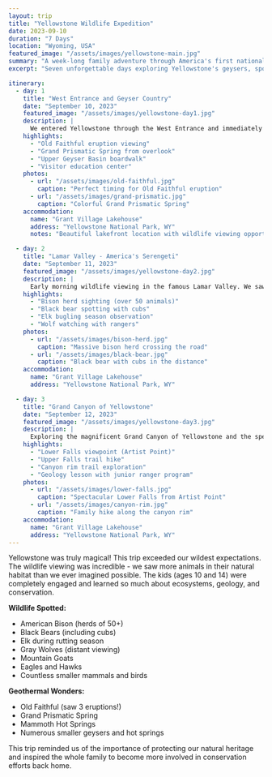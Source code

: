 ```yaml
---
layout: trip
title: "Yellowstone Wildlife Expedition"
date: 2023-09-10
duration: "7 Days"
location: "Wyoming, USA"
featured_image: "/assets/images/yellowstone-main.jpg"
summary: "A week-long family adventure through America's first national park, witnessing incredible wildlife, geothermal wonders, and pristine wilderness that left us all speechless."
excerpt: "Seven unforgettable days exploring Yellowstone's geysers, spotting bison and bears, and connecting with nature in one of the world's most incredible ecosystems."

itinerary:
  - day: 1
    title: "West Entrance and Geyser Country"
    date: "September 10, 2023"
    featured_image: "/assets/images/yellowstone-day1.jpg"
    description: |
      We entered Yellowstone through the West Entrance and immediately headed to see Old Faithful. The kids were mesmerized by the predictable eruption! We spent the afternoon exploring the Upper Geyser Basin boardwalk, seeing numerous geysers and hot springs.
    highlights:
      - "Old Faithful eruption viewing"
      - "Grand Prismatic Spring from overlook"
      - "Upper Geyser Basin boardwalk"
      - "Visitor education center"
    photos:
      - url: "/assets/images/old-faithful.jpg"
        caption: "Perfect timing for Old Faithful eruption"
      - url: "/assets/images/grand-prismatic.jpg"
        caption: "Colorful Grand Prismatic Spring"
    accommodation:
      name: "Grant Village Lakehouse"
      address: "Yellowstone National Park, WY"
      notes: "Beautiful lakefront location with wildlife viewing opportunities"

  - day: 2
    title: "Lamar Valley - America's Serengeti"
    date: "September 11, 2023"
    featured_image: "/assets/images/yellowstone-day2.jpg"
    description: |
      Early morning wildlife viewing in the famous Lamar Valley. We saw bison herds, elk, and even spotted a black bear from a safe distance! The kids loved using binoculars and our wildlife field guide to identify different species.
    highlights:
      - "Bison herd sighting (over 50 animals)"
      - "Black bear spotting with cubs"
      - "Elk bugling season observation"
      - "Wolf watching with rangers"
    photos:
      - url: "/assets/images/bison-herd.jpg"
        caption: "Massive bison herd crossing the road"
      - url: "/assets/images/black-bear.jpg"
        caption: "Black bear with cubs in the distance"
    accommodation:
      name: "Grant Village Lakehouse"
      address: "Yellowstone National Park, WY"

  - day: 3
    title: "Grand Canyon of Yellowstone"
    date: "September 12, 2023"
    featured_image: "/assets/images/yellowstone-day3.jpg"
    description: |
      Exploring the magnificent Grand Canyon of Yellowstone and the spectacular Lower Falls. The views from Artist Point were absolutely breathtaking. We hiked part of the rim trail and learned about the area's volcanic history.
    highlights:
      - "Lower Falls viewpoint (Artist Point)"
      - "Upper Falls trail hike"
      - "Canyon rim trail exploration"
      - "Geology lesson with junior ranger program"
    photos:
      - url: "/assets/images/lower-falls.jpg"
        caption: "Spectacular Lower Falls from Artist Point"
      - url: "/assets/images/canyon-rim.jpg"
        caption: "Family hike along the canyon rim"
    accommodation:
      name: "Grant Village Lakehouse"
      address: "Yellowstone National Park, WY"
---
```


Yellowstone was truly magical! This trip exceeded our wildest expectations. The wildlife viewing was incredible - we saw more animals in their natural habitat than we ever imagined possible. The kids (ages 10 and 14) were completely engaged and learned so much about ecosystems, geology, and conservation.

**Wildlife Spotted:**
- American Bison (herds of 50+)
- Black Bears (including cubs)
- Elk during rutting season
- Gray Wolves (distant viewing)
- Mountain Goats
- Eagles and Hawks
- Countless smaller mammals and birds

**Geothermal Wonders:**
- Old Faithful (saw 3 eruptions!)
- Grand Prismatic Spring
- Mammoth Hot Springs
- Numerous smaller geysers and hot springs

This trip reminded us of the importance of protecting our natural heritage and inspired the whole family to become more involved in conservation efforts back home. 